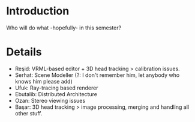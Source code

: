 # Introduction #

Who will do what -hopefully- in this semester?


# Details #

  * Reşid: VRML-based editor + 3D head tracking > calibration issues.
  * Serhat: Scene Modeller (?: I don't remember him, let anybody who knows him please add)
  * Ufuk: Ray-tracing based renderer
  * Ebutalib: Distributed Architecture
  * Ozan: Stereo viewing issues
  * Başar: 3D head tracking > image processing, merging and handling all other stuff.
